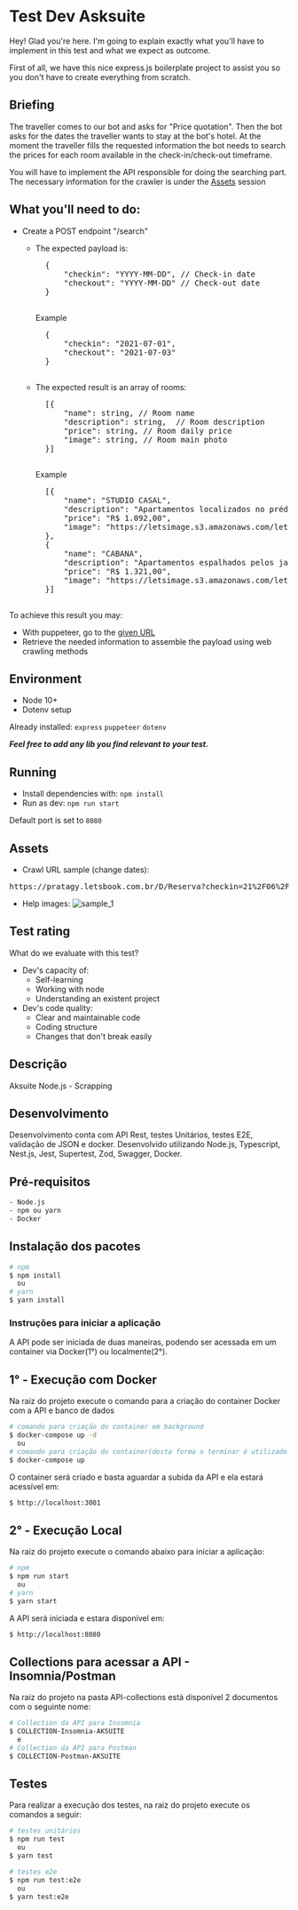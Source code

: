 # Test Dev Asksuite

Hey! Glad you're here.
I'm going to explain exactly what you'll have to implement in this test and what we expect as outcome.

First of all, we have this nice express.js boilerplate project to assist you so you don't have to create everything from scratch.

## Briefing

The traveller comes to our bot and asks for "Price quotation". Then the bot asks for the dates the traveller wants to
stay at the bot's hotel.
At the moment the traveller fills the requested information the bot needs to search the prices for each room available in the check-in/check-out
timeframe.

You will have to implement the API responsible for doing the searching part.
The necessary information for the crawler is under the [Assets](#assets) session

## What you'll need to do:

- Create a POST endpoint "/search"

  - The expected payload is:

      <pre>
      {
          "checkin": "YYYY-MM-DD", // Check-in date
          "checkout": "YYYY-MM-DD" // Check-out date
      }
      </pre>

    Example

      <pre>
      {
          "checkin": "2021-07-01", 
          "checkout": "2021-07-03"
      }
      </pre>

  - The expected result is an array of rooms:

      <pre>
      [{
          "name": string, // Room name
          "description": string,  // Room description
          "price": string, // Room daily price
          "image": string, // Room main photo
      }]
      </pre>

    Example

      <pre>
      [{
          "name": "STUDIO CASAL",
          "description": "Apartamentos localizados no prédio principal do Resort, próximos a recepção e a área de convivência, com vista para área de estacionamento não possuem varanda. Acomoda até 1 adulto e 1 criança ou 2 adultos", 
          "price": "R$ 1.092,00",
          "image": "https://letsimage.s3.amazonaws.com/letsbook/193/quartos/30/fotoprincipal.jpg"
      },
      {
          "name": "CABANA",
          "description": "Apartamentos espalhados pelos jardins do Resort, com vista jardim possuem varanda. Acomoda até 4 adultos ou 3 adultos e 1 criança ou 2 adultos e 2 criança ou 1 adulto e 3 crianças, em duas camas casal.", 
          "price": "R$ 1.321,00",
          "image": "https://letsimage.s3.amazonaws.com/letsbook/193/quartos/32/fotoprincipal.jpg"
      }]
      </pre>

To achieve this result you may:

- With puppeteer, go to the [given URL](#assets)
- Retrieve the needed information to assemble the payload using web crawling methods

## Environment

- Node 10+
- Dotenv setup

Already installed: `express` `puppeteer` `dotenv`

**_Feel free to add any lib you find relevant to your test._**

## Running

- Install dependencies with: `npm install`
- Run as dev: `npm run start`

Default port is set to `8080`

## Assets

- Crawl URL sample (change dates):
<pre>https://pratagy.letsbook.com.br/D/Reserva?checkin=21%2F06%2F2022&checkout=25%2F06%2F2022&cidade=&hotel=12&adultos=2&criancas=&destino=Pratagy+Beach+Resort+All+Inclusive&promocode=&tarifa=&mesCalendario=6%2F14%2F2022</pre>
- Help images:
  ![sample_1](assets/sample_1.png)

## Test rating

What do we evaluate with this test?

- Dev's capacity of:
  - Self-learning
  - Working with node
  - Understanding an existent project
- Dev's code quality:
  - Clear and maintainable code
  - Coding structure
  - Changes that don't break easily

## Descrição

Aksuite Node.js - Scrapping

## Desenvolvimento

Desenvolvimento conta com API Rest, testes Unitários, testes E2E, validação de JSON e docker. Desenvolvido utilizando Node.js, Typescript, Nest.js, Jest, Supertest, Zod, Swagger, Docker.

## Pré-requisitos

```bash
- Node.js
- npm ou yarn
- Docker
```

## Instalação dos pacotes

```bash
# npm
$ npm install
  ou
# yarn
$ yarn install
```

### Instruções para iniciar a aplicação

A API pode ser iniciada de duas maneiras, podendo ser acessada em um container via Docker(1°) ou localmente(2°).

## 1° - Execução com Docker

Na raiz do projeto execute o comando para a criação do container Docker com a API e banco de dados

```bash
# comando para criação do container em background
$ docker-compose up -d
  ou
# comando para criação do container(desta forma o terminar é utilizado e travado pelo Docker)
$ docker-compose up
```

O container será criado e basta aguardar a subida da API e ela estará acessível em:

```bash
$ http://localhost:3001

```

## 2° - Execução Local

Na raiz do projeto execute o comando abaixo para iniciar a aplicação:

```bash
# npm
$ npm run start
  ou
# yarn
$ yarn start
```

A API será iniciada e estara disponível em:

```bash
$ http://localhost:8080

```

## Collections para acessar a API - Insomnia/Postman

Na raiz do projeto na pasta API-collections está disponível 2 documentos com o seguinte nome:

```bash
# Collection da API para Insomnia
$ COLLECTION-Insomnia-AKSUITE
  e
# Collection da API para Postman
$ COLLECTION-Postman-AKSUITE
```

## Testes

Para realizar a execução dos testes, na raiz do projeto execute os comandos a seguir:

```bash
# testes unitários
$ npm run test
  ou
$ yarn test

# testes e2e
$ npm run test:e2e
  ou
$ yarn test:e2e

```
